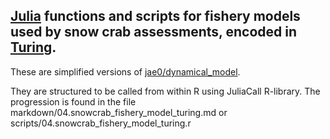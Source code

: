 ## [Julia](https://julialang.org/) functions and scripts for fishery models used by snow crab assessments, encoded in [Turing](https://turing.ml/).

These are simplified versions of [jae0/dynamical_model](https://github.com/jae0/dynamical_model/snowcrab/).

They are structured to be called from within R using JuliaCall R-library. The progression is found in the file markdown/04.snowcrab_fishery_model_turing.md or scripts/04.snowcrab_fishery_model_turing.r
 